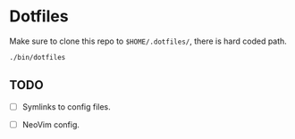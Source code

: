# Dotfiles

Make sure to clone this repo to `$HOME/.dotfiles/`, there is hard coded path.

```bash
./bin/dotfiles
```

## TODO

- [ ] Symlinks to config files.
- [ ] NeoVim config.


